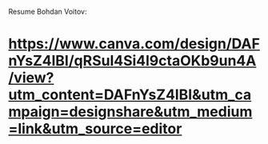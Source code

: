 Resume Bohdan Voitov:

# https://www.canva.com/design/DAFnYsZ4lBI/qRSul4Si4l9ctaOKb9un4A/view?utm_content=DAFnYsZ4lBI&utm_campaign=designshare&utm_medium=link&utm_source=editor
